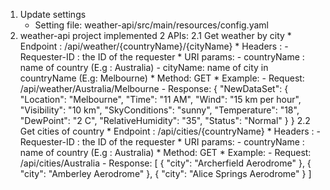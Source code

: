 1. Update settings
    * Setting file: weather-api/src/main/resources/config.yaml
2. weather-api project implemented 2 APIs:
	2.1 Get weather by city
		* Endpoint : /api/weather/{countryName}/{cityName}
		* Headers :
			- Requester-ID : the ID of the requester
		* URI params:
			- countryName : name of country (E.g : Australia)
			- cityName: name of city in countryName (E.g: Melbourne)
		* Method: GET
		* Example:
			- Request: /api/weather/Australia/Melbourne
			- Response: 
			{ "NewDataSet": { "Location": "Melbourne", "Time": "11 AM", "Wind": "15 km per hour", "Visibility": "10 km", "SkyConditions": "sunny", "Temperature": "18", "DewPoint": "2 C", "RelativeHumidity": "35", "Status": "Normal" } }
	2.2 Get cities of country 
		* Endpoint : /api/cities/{countryName} 
		* Headers : 
			- Requester-ID : the ID of the requester 
		* URI params: 
			- countryName : name of country (E.g : Australia) 
		* Method: GET 
		* Example: 
			- Request: /api/cities/Australia 
			- Response: [ { "city": "Archerfield Aerodrome" }, { "city": "Amberley Aerodrome" }, { "city": "Alice Springs Aerodrome" } ]
